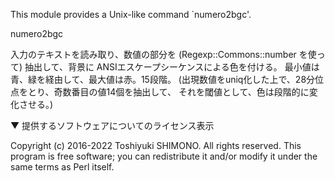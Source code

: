 
This module provides a Unix-like command `numero2bgc'.


 numero2bgc

   入力のテキストを読み取り、数値の部分を (Regexp::Commons::number を使って)
   抽出して、背景に ANSIエスケープシーケンスによる色を付ける。
   最小値は青、緑を経由して、最大値は赤。15段階。
   (出現数値をuniq化した上で、28分位点をとり、奇数番目の値14個を抽出して、
   それを閾値として、色は段階的に変化させる。)



▼ 提供するソフトウェアについてのライセンス表示

 Copyright (c) 2016-2022 Toshiyuki SHIMONO. All rights reserved.
 This program is free software; you can redistribute it and/or
 modify it under the same terms as Perl itself.
